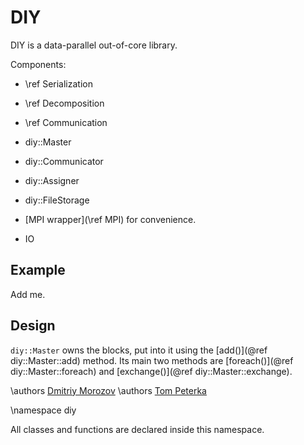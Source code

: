 DIY
===

DIY is a data-parallel out-of-core library.

Components:

 - \ref Serialization
 - \ref Decomposition
 - \ref Communication

 - diy::Master
 - diy::Communicator
 - diy::Assigner
 - diy::FileStorage
 - [MPI wrapper](\ref MPI) for convenience.
 - IO


Example
-------

Add me.

Design
------

`diy::Master` owns the blocks, put into it using the
[add()](@ref diy::Master::add)
method.  Its main two methods are [foreach()](@ref diy::Master::foreach) and
[exchange()](@ref diy::Master::exchange).


\authors [Dmitriy Morozov](http://mrzv.org)
\authors [Tom Peterka](http://www.mcs.anl.gov/~tpeterka/)

\namespace diy

All classes and functions are declared inside this namespace.

